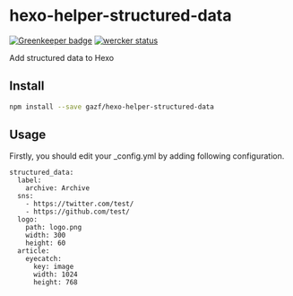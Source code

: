 # hexo-helper-structured-data
[![Greenkeeper badge](https://badges.greenkeeper.io/gazf/hexo-helper-structured-data.svg)](https://greenkeeper.io/)
[![wercker status](https://app.wercker.com/status/fd057afca46792f89470190c14aadeca/s/master "wercker status")](https://app.wercker.com/project/byKey/fd057afca46792f89470190c14aadeca)


Add structured data to Hexo

## Install
```bash
npm install --save gazf/hexo-helper-structured-data
```

## Usage
Firstly, you should edit your _config.yml by adding following configuration.
```
structured_data:
  label:
    archive: Archive
  sns:
    - https://twitter.com/test/
    - https://github.com/test/
  logo:
    path: logo.png
    width: 300
    height: 60
  article:
    eyecatch:
      key: image
      width: 1024
      height: 768
```
